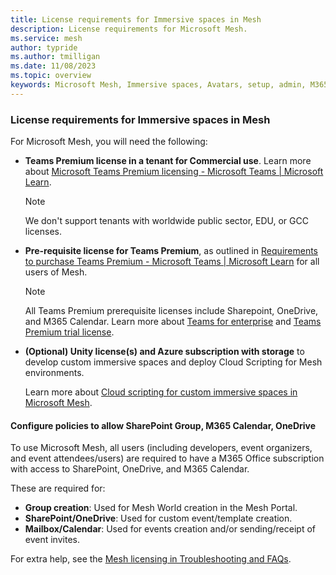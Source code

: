 ```yaml
---
title: License requirements for Immersive spaces in Mesh
description: License requirements for Microsoft Mesh.
ms.service: mesh
author: typride
ms.author: tmilligan
ms.date: 11/08/2023
ms.topic: overview
keywords: Microsoft Mesh, Immersive spaces, Avatars, setup, admin, M365, getting started, documentation, licenses
---
```


### License requirements for Immersive spaces in Mesh

For Microsoft Mesh, you will need the following:

- **Teams Premium license in a tenant for Commercial use**. Learn more about [Microsoft Teams Premium licensing - Microsoft Teams | Microsoft Learn](/microsoftteams/teams-add-on-licensing/licensing-enhance-teams).

  > [!NOTE]
  > We don't support tenants with worldwide public sector, EDU, or GCC licenses.

- **Pre-requisite license for Teams Premium**, as outlined in [Requirements to purchase Teams Premium - Microsoft Teams | Microsoft Learn](/microsoftteams/teams-add-on-licensing/licensing-enhance-teams#what-are-the-requirements-to-purchase-teams-premium) for all users of Mesh.

  > [!NOTE]
  > All Teams Premium prerequisite licenses include Sharepoint, OneDrive, and M365 Calendar.
    Learn more about [Teams for enterprise](https://www.microsoft.com/microsoft-teams/enterprise#pricing) and [Teams Premium trial license](/microsoftteams/teams-add-on-licensing/licensing-enhance-teams#can-i-experience-teams-premium-before-buying-licenses).

- **(Optional) Unity license(s) and Azure subscription with storage** to develop custom immersive spaces and deploy Cloud Scripting for Mesh environments.

  Learn more about [Cloud scripting for custom immersive spaces in Microsoft Mesh](../develop/script-your-scene-logic/cloud-scripting/cloud-scripting-setup-infrastructure.md).

#### Configure policies to allow SharePoint Group, M365 Calendar, OneDrive

To use Microsoft Mesh, all users (including developers, event organizers, and event attendees/users) are required to have a M365 Office subscription with access to SharePoint, OneDrive, and M365 Calendar.

These are required for:

- **Group creation**: Used for Mesh World creation in the Mesh Portal.
- **SharePoint/OneDrive**: Used for custom event/template creation.
- **Mailbox/Calendar**: Used for events creation and/or sending/receipt of event invites.

For extra help, see the [Mesh licensing in Troubleshooting and FAQs](../Resources/mesh-troubleshooting.md#what-are-the-license-requirements-for-immersive-spaces-in-mesh).
